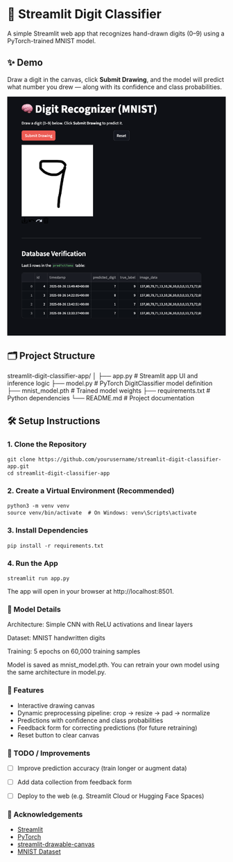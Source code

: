 # 🧠 Streamlit Digit Classifier

A simple Streamlit web app that recognizes hand-drawn digits (0–9) using a PyTorch-trained MNIST model.

## ✨ Demo

Draw a digit in the canvas, click **Submit Drawing**, and the model will predict what number you drew — along with its confidence and class probabilities.

![screenshot](./screenshot.png) <!-- Optional: add a screenshot of your app UI -->



## 🗂️ Project Structure

streamlit-digit-classifier-app/
│
├── app.py # Streamlit app UI and inference logic
├── model.py # PyTorch DigitClassifier model definition
├── mnist_model.pth # Trained model weights
├── requirements.txt # Python dependencies
└── README.md # Project documentation




## 🛠️ Setup Instructions

### 1. Clone the Repository

```
git clone https://github.com/yourusername/streamlit-digit-classifier-app.git
cd streamlit-digit-classifier-app
```


### 2. Create a Virtual Environment (Recommended)

```
python3 -m venv venv
source venv/bin/activate  # On Windows: venv\Scripts\activate
```

### 3. Install Dependencies

```
pip install -r requirements.txt
```


### 4. Run the App
```
streamlit run app.py
```


The app will open in your browser at http://localhost:8501.


### 🧠 Model Details

Architecture: Simple CNN with ReLU activations and linear layers

Dataset: MNIST handwritten digits

Training: 5 epochs on 60,000 training samples

Model is saved as mnist_model.pth. You can retrain your own model using the same architecture in model.py.

### 🔁 Features

- Interactive drawing canvas
- Dynamic preprocessing pipeline: crop → resize → pad → normalize
- Predictions with confidence and class probabilities
- Feedback form for correcting predictions (for future retraining)
- Reset button to clear canvas

### 🧪 TODO / Improvements
- [ ] Improve prediction accuracy (train longer or augment data)
- [ ] Add data collection from feedback form
- [ ] Deploy to the web (e.g. Streamlit Cloud or Hugging Face Spaces)


### 🙌 Acknowledgements

- [Streamlit](https://streamlit.io/)
- [PyTorch](https://pytorch.org/)
- [streamlit-drawable-canvas](https://github.com/andfanilo/streamlit-drawable-canvas)
- [MNIST Dataset](http://yann.lecun.com/exdb/mnist/)